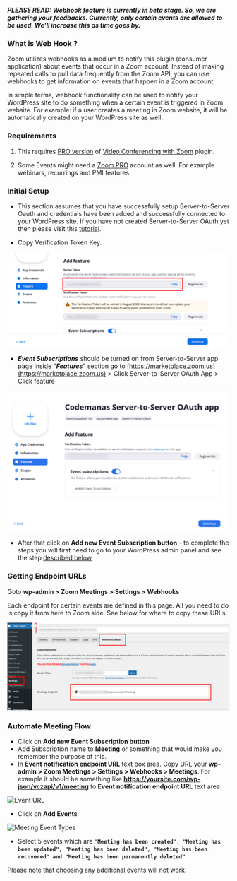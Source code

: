 **_PLEASE READ: Webhook feature is currently in beta stage. So, we are gathering your feedbacks. Currently, only certain events are allowed to be used. We'll increase this as time goes by._**

### What is Web Hook ?

Zoom utilizes webhooks as a medium to notify this plugin (consumer application) about events that occur in a Zoom account. Instead of making repeated calls to pull data frequently from the Zoom API, you can use webhooks to get information on events that happen in a Zoom account.

In simple terms, webhook functionality can be used to notify your WordPress site to do something when a certain event is triggered in Zoom website. For example: if a user creates a meeting in Zoom website, it will be automatically created on your WordPress site as well.

### Requirements

1. This requires <a target="_blank" href="https://www.codemanas.com/downloads/video-conferencing-with-zoom-pro/">PRO version</a> of <a href="https://wordpress.org/plugins/video-conferencing-with-zoom-api/" target="_blank">Video Conferencing with Zoom</a> plugin.

2. Some Events might need a <a target="_blank" href="https://zoom.us/pricing">Zoom PRO</a> account as well. For example webinars, recurrings and PMI features.

### Initial Setup

* This section assumes that you have successfully setup Server-to-Server Oauth and credentials have been added and successfully connected to your WordPress site. If you have not created Server-to-Server OAuth yet then please visit this [tutorial](/setup).

* Copy Verification Token Key.

![Verification Key](webhooks/verification-key-zoom.png "Verification Key")

* **_Event Subscriptions_** should be turned on from Server-to-Server app page inside "**_Features_**" section go to [https://marketplace.zoom.us](https://marketplace.zoom.us) > Click Server-to-Server OAuth App > Click feature

![Event Subscriptions](webhooks/event-subscriptions-oauth.png "Event Subscriptions")

* After that click on **Add new Event Subscription button** - to complete the steps you will first need to go to your WordPress admin panel and see the step [described below](#getting-endpoint-urls)

### Getting Endpoint URLs

Goto **wp-admin > Zoom Meetings > Settings > Webhooks**

Each endpoint for certain events are defined in this page. All you need to do is copy it from here to Zoom side. See below for where to copy these URLs.

![Webhooks](webhooks/settings.png "Webhooks")

### Automate Meeting Flow

* Click on **Add new Event Subscription button**
* Add Subscription name to **Meeting** or something that would make you remember the purpose of this.
* In **Event notification endpoint URL** text box area. Copy URL your **wp-admin > Zoom Meetings > Settings > Webhooks > Meetings**. For example it should be something like **https://yoursite.com/wp-json/vczapi/v1/meeting** to **Event notification endpoint URL** text area.

![Event URL](webhooks/events-url.png "Event URL")

* Click on **Add Events**

![Meeting Event Types](webhooks/meeting-event-types.png "Meeting Event Types")

* Select 5 events which are **`"Meeting has been created", "Meeting has been updated", "Meeting has been deleted", "Meeting has been recovered" and "Meeting has been permanently deleted"`**

Please note that choosing any additional events will not work.


